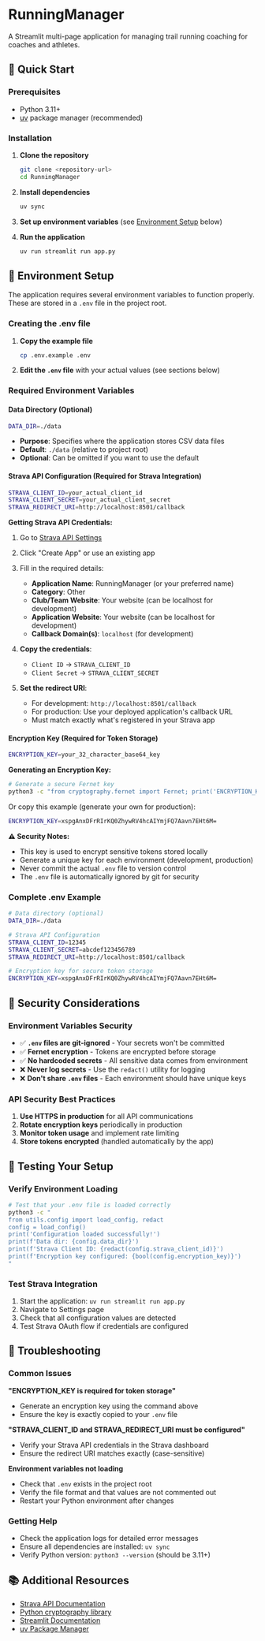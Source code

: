 # RunningManager

A Streamlit multi-page application for managing trail running coaching for coaches and athletes.

## 🚀 Quick Start

### Prerequisites

- Python 3.11+
- [uv](https://github.com/astral-sh/uv) package manager (recommended)

### Installation

1. **Clone the repository**
   ```bash
   git clone <repository-url>
   cd RunningManager
   ```

2. **Install dependencies**
   ```bash
   uv sync
   ```

3. **Set up environment variables** (see [Environment Setup](#environment-setup) below)

4. **Run the application**
   ```bash
   uv run streamlit run app.py
   ```

## 🔧 Environment Setup

The application requires several environment variables to function properly. These are stored in a `.env` file in the project root.

### Creating the .env file

1. **Copy the example file**
   ```bash
   cp .env.example .env
   ```

2. **Edit the `.env` file** with your actual values (see sections below)

### Required Environment Variables

#### Data Directory (Optional)

```bash
DATA_DIR=./data
```

- **Purpose**: Specifies where the application stores CSV data files
- **Default**: `./data` (relative to project root)
- **Optional**: Can be omitted if you want to use the default

#### Strava API Configuration (Required for Strava Integration)

```bash
STRAVA_CLIENT_ID=your_actual_client_id
STRAVA_CLIENT_SECRET=your_actual_client_secret
STRAVA_REDIRECT_URI=http://localhost:8501/callback
```

**Getting Strava API Credentials:**

1. Go to [Strava API Settings](https://www.strava.com/settings/api)
2. Click "Create App" or use an existing app
3. Fill in the required details:
   - **Application Name**: RunningManager (or your preferred name)
   - **Category**: Other
   - **Club/Team Website**: Your website (can be localhost for development)
   - **Application Website**: Your website (can be localhost for development)
   - **Callback Domain(s)**: `localhost` (for development)

4. **Copy the credentials**:
   - `Client ID` → `STRAVA_CLIENT_ID`
   - `Client Secret` → `STRAVA_CLIENT_SECRET`

5. **Set the redirect URI**:
   - For development: `http://localhost:8501/callback`
   - For production: Use your deployed application's callback URL
   - Must match exactly what's registered in your Strava app

#### Encryption Key (Required for Token Storage)

```bash
ENCRYPTION_KEY=your_32_character_base64_key
```

**Generating an Encryption Key:**

```bash
# Generate a secure Fernet key
python3 -c "from cryptography.fernet import Fernet; print('ENCRYPTION_KEY=' + Fernet.generate_key().decode())"
```

Or copy this example (generate your own for production):
```bash
ENCRYPTION_KEY=xspgAnxDFrRIrKQ0ZhywRV4hcAIYmjFQ7Aavn7EHt6M=
```

**⚠️ Security Notes:**
- This key is used to encrypt sensitive tokens stored locally
- Generate a unique key for each environment (development, production)
- Never commit the actual `.env` file to version control
- The `.env` file is automatically ignored by git for security

### Complete .env Example

```bash
# Data directory (optional)
DATA_DIR=./data

# Strava API Configuration
STRAVA_CLIENT_ID=12345
STRAVA_CLIENT_SECRET=abcdef123456789
STRAVA_REDIRECT_URI=http://localhost:8501/callback

# Encryption key for secure token storage
ENCRYPTION_KEY=xspgAnxDFrRIrKQ0ZhywRV4hcAIYmjFQ7Aavn7EHt6M=
```

## 🔐 Security Considerations

### Environment Variables Security

- ✅ **`.env` files are git-ignored** - Your secrets won't be committed
- ✅ **Fernet encryption** - Tokens are encrypted before storage
- ✅ **No hardcoded secrets** - All sensitive data comes from environment
- ❌ **Never log secrets** - Use the `redact()` utility for logging
- ❌ **Don't share `.env` files** - Each environment should have unique keys

### API Security Best Practices

1. **Use HTTPS in production** for all API communications
2. **Rotate encryption keys** periodically in production
3. **Monitor token usage** and implement rate limiting
4. **Store tokens encrypted** (handled automatically by the app)

## 🧪 Testing Your Setup

### Verify Environment Loading

```bash
# Test that your .env file is loaded correctly
python3 -c "
from utils.config import load_config, redact
config = load_config()
print('Configuration loaded successfully!')
print(f'Data dir: {config.data_dir}')
print(f'Strava Client ID: {redact(config.strava_client_id)}')
print(f'Encryption key configured: {bool(config.encryption_key)}')
"
```

### Test Strava Integration

1. Start the application: `uv run streamlit run app.py`
2. Navigate to Settings page
3. Check that all configuration values are detected
4. Test Strava OAuth flow if credentials are configured

## 🚨 Troubleshooting

### Common Issues

**"ENCRYPTION_KEY is required for token storage"**
- Generate an encryption key using the command above
- Ensure the key is exactly copied to your `.env` file

**"STRAVA_CLIENT_ID and STRAVA_REDIRECT_URI must be configured"**
- Verify your Strava API credentials in the Strava dashboard
- Ensure the redirect URI matches exactly (case-sensitive)

**Environment variables not loading**
- Check that `.env` exists in the project root
- Verify the file format and that values are not commented out
- Restart your Python environment after changes

### Getting Help

- Check the application logs for detailed error messages
- Ensure all dependencies are installed: `uv sync`
- Verify Python version: `python3 --version` (should be 3.11+)

## 📚 Additional Resources

- [Strava API Documentation](https://developers.strava.com/docs/)
- [Python cryptography library](https://cryptography.io/)
- [Streamlit Documentation](https://docs.streamlit.io/)
- [uv Package Manager](https://github.com/astral-sh/uv)
